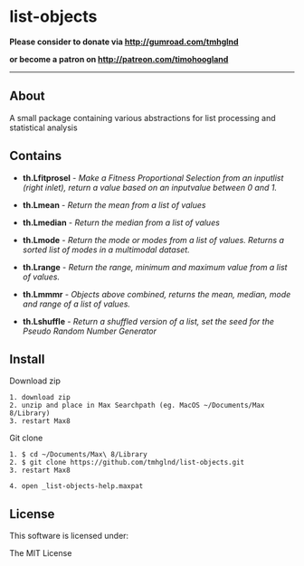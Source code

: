 # list-objects

**Please consider to donate via http://gumroad.com/tmhglnd**

**or become a patron on http://patreon.com/timohoogland**

---

## About

A small package containing various abstractions for list processing and statistical analysis

## Contains

- **th.Lfitprosel** - *Make a Fitness Proportional Selection from an inputlist (right inlet), return a value based on an inputvalue between 0 and 1.*

- **th.Lmean** - *Return the mean from a list of values*

- **th.Lmedian** - *Return the median from a list of values*

- **th.Lmode** - *Return the mode or modes from a list of values. Returns a sorted list of modes in a multimodal dataset.*

- **th.Lrange** - *Return the range, minimum and maximum value from a list of values.*

- **th.Lmmmr** - *Objects above combined, returns the mean, median, mode and range of a list of values.*

- **th.Lshuffle** - *Return a shuffled version of a list, set the seed for the Pseudo Random Number Generator*

## Install

Download zip
```
1. download zip
2. unzip and place in Max Searchpath (eg. MacOS ~/Documents/Max 8/Library)
3. restart Max8
```
Git clone
```
1. $ cd ~/Documents/Max\ 8/Library
2. $ git clone https://github.com/tmhglnd/list-objects.git
3. restart Max8
```
```
4. open _list-objects-help.maxpat
```
## License

This software is licensed under:

The MIT License